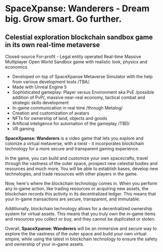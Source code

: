 # SpaceXpanse: Wanderers - Dream big. Grow smart. Go further.
## Celestial exploration blockchain sandbox game in its own real-time metaverse
Closed-source
For-profit - Legal entity operated
Real-time Massive Multiplayer Open World Sandbox game with realistic look, physics and economics

* Developed on top of SpaceXpanse Metaverse Simulator with the help from various development tools /TBA/.
* Made with Unreal Engine 5
* Sophisticated gameplay: Player versus Environment aka PvE /possible addition of PvP/, massive near-real economy, tactical combat and strategic skills development
* In-game communication in real time /through Metalog/
* Creation and customization of avatars
* NFTs for ownership of land, objects and goods
* Artificial inteligence for automation of the gameplay /TBD/
* VR gaming

**SpaceXpanse: Wanderers** is a video game that lets you explore and colonize a virtual metaverse, with a twist - it incorporates blockchain technology for a more secure and transparent gaming experience.

In the game, you can build and customize your own spacecrafts, travel through the vastness of the outer space, prospect new celestial bodies and resources and much more. You will be able to establish bases, develop new technologies, and trade resources with other players in the game.

Now, here's where the blockchain technology comes in. When you perform any in-game action, like trading resources or acquiring new assets, the blockchain records this activity in its decentralized ledger. This means that your in-game transactions are secure, transparent, and immutable.

Additionally, blockchain technology allows for a decentralized ownership system for virtual assets. This means that you truly own the in-game items and resources you collect or buy, and they cannot be duplicated or stolen.

Overall, **SpaceXpanse: Wanderers** will be an immersive and secure way to explore the the vastness of the outer space and build your own virtual empire, while using the latest in blockchain technology to ensure the safety and ownership of your in-game assets.
